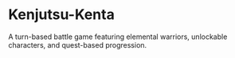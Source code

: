# Kenjutsu-Kenta
A turn-based battle game featuring elemental warriors, unlockable characters, and quest-based progression.
